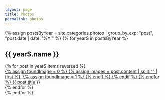 ```yaml
---
layout: page
title: Photos
permalink: photos
---
```


{% assign postsByYear = site.categories.photos | group\_by\_exp: "post", "post.date | date: '%Y'" %}
{% for yearS in postsByYear %}
<h2>{{ yearS.name }}</h2>
  <div class="grid">
	{% for post in yearS.items reversed %}
	  <div class="gridBox">
	  	<a href="{{ post.url }}">
	  	{% assign foundImage = 0 %}
	  	{% assign images = post.content | split:"<img " %}
	  	{% for image in images %}
	    	{% if image contains 'src' %}
	        	{% if foundImage == 0 %}
	            	{% assign html = image | split:"/>" | first %}
	            	<img {{ html }} />
	            	{% assign foundImage = 1 %}
	        	{% endif %}
	    	{% endif %}
	  	{% endfor %}
	  	<span class="boxText">{{ post.title }}</span></a>
	  	</div>
	{% endfor %}
  </div>
{% endfor %}